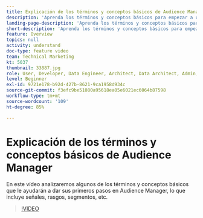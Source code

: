 ```yaml
---
title: Explicación de los términos y conceptos básicos de Audience Manager
description: 'Aprenda los términos y conceptos básicos para empezar a utilizar Adobe Audience Manager: este vídeo de soporte incluye señales, características, segmentos y mucho más.'
landing-page-description: 'Aprenda los términos y conceptos básicos para empezar a utilizar Adobe Audience Manager: este vídeo de soporte incluye señales, características, segmentos y mucho más.'
short-description: 'Aprenda los términos y conceptos básicos para empezar a utilizar Adobe Audience Manager: este vídeo de soporte incluye señales, características, segmentos y mucho más.'
feature: Overview
topics: null
activity: understand
doc-type: feature video
team: Technical Marketing
kt: 5037
thumbnail: 33887.jpg
role: User, Developer, Data Engineer, Architect, Data Architect, Admin, Leader
level: Beginner
exl-id: 9721e178-b92d-427b-8621-9ca1958d934c
source-git-commit: f3efc9be51080a95618ea05e6021ec6064b87598
workflow-type: tm+mt
source-wordcount: '109'
ht-degree: 85%

---
```


# Explicación de los términos y conceptos básicos de Audience Manager

En este vídeo analizaremos algunos de los términos y conceptos básicos que le ayudarán a dar sus primeros pasos en Audience Manager, lo que incluye señales, rasgos, segmentos, etc.

>[!VIDEO](https://video.tv.adobe.com/v/37104/?quality=12&captions=spa)
